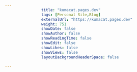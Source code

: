 ---
                title: "kumacat.pages.dev"
                tags: [Personal Site,Blog]
                externalUrl: "https://kumacat.pages.dev"
                weight: 751
                showDate: false
                showAuthor: false
                showReadingTime: false
                showEdit: false
                showLikes: false
                showViews: false
                layoutBackgroundHeaderSpace: false
                ---
